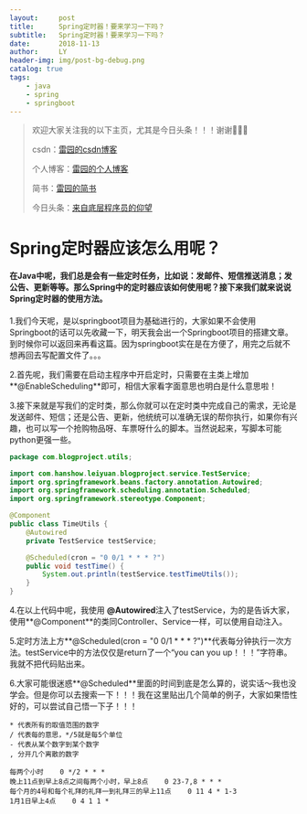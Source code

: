 ```yaml
---
layout:     post
title:      Spring定时器！要来学习一下吗？
subtitle:   Spring定时器！要来学习一下吗？
date:       2018-11-13
author:     LY
header-img: img/post-bg-debug.png
catalog: true
tags:
    - java
    - spring
    - springboot
---
```


> 欢迎大家关注我的以下主页，尤其是今日头条！！！谢谢🙏🙏🙏
>
> csdn：[雷园的csdn博客](https://blog.csdn.net/leiyuan2580)
>
> 个人博客：[雷园的个人博客](https://imlcl.store)
>
> 简书：[雷园的简书](https://www.jianshu.com/u/016322e40e1f)
>
> 今日头条：[来自底层程序员的仰望](https://www.toutiao.com/c/user/6132192948/#mid=1616456407686158)

# Spring定时器应该怎么用呢？

#### 在Java中呢，我们总是会有一些定时任务，比如说：发邮件、短信推送消息；发公告、更新等等。那么Spring中的定时器应该如何使用呢？接下来我们就来说说Spring定时器的使用方法。

1.我们今天呢，是以springboot项目为基础进行的，大家如果不会使用Springboot的话可以先收藏一下，明天我会出一个Springboot项目的搭建文章。到时候你可以返回来再看这篇。因为springboot实在是在方便了，用完之后就不想再回去写配置文件了。。。

2.首先呢，我们需要在启动主程序中开启定时，只需要在主类上增加**@EnableScheduling**即可，相信大家看字面意思也明白是什么意思啦！

3.接下来就是写我们的定时类，那么你就可以在定时类中完成自己的需求，无论是发送邮件、短信；还是公告、更新，他统统可以准确无误的帮你执行，如果你有兴趣，也可以写一个抢购物品呀、车票呀什么的脚本。当然说起来，写脚本可能python更强一些。

```java
package com.blogproject.utils;

import com.hanshow.leiyuan.blogproject.service.TestService;
import org.springframework.beans.factory.annotation.Autowired;
import org.springframework.scheduling.annotation.Scheduled;
import org.springframework.stereotype.Component;

@Component
public class TimeUtils {
    @Autowired
    private TestService testService;

    @Scheduled(cron = "0 0/1 * * * ?")
    public void testTime() {
        System.out.println(testService.testTimeUtils());
    }
}

```

4.在以上代码中呢，我使用 **@Autowired**注入了testService，为的是告诉大家，使用**@Component**的类同Controller、Service一样，可以使用自动注入。

5.定时方法上方**@Scheduled(cron = "0 0/1 * * * ?")**代表每分钟执行一次方法。testService中的方法仅仅是return了一个“you can you up！！！”字符串。我就不把代码贴出来。

6.大家可能很迷惑**@Scheduled**里面的时间到底是怎么算的，说实话～我也没学会。但是你可以去搜索一下！！！我在这里贴出几个简单的例子，大家如果悟性好的，可以尝试自己悟一下子！！！

```
* 代表所有的取值范围的数字
/ 代表每的意思，*/5就是每5个单位
- 代表从某个数字到某个数字
, 分开几个离散的数字

每两个小时    0 */2 * * *
晚上11点到早上8点之间每两个小时，早上8点    0 23-7,8 * * *
每个月的4号和每个礼拜的礼拜一到礼拜三的早上11点    0 11 4 * 1-3
1月1日早上4点    0 4 1 1 * 
```

